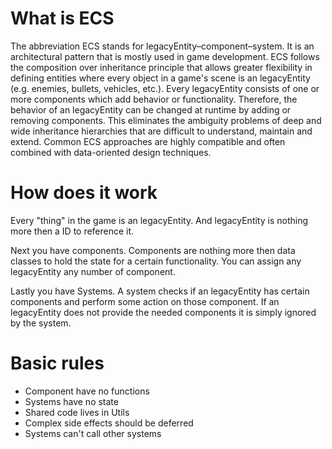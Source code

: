 # What is ECS

The abbreviation ECS stands for legacyEntity–component–system. It is an architectural pattern that is mostly used in game development. ECS follows the composition over inheritance principle that allows greater flexibility in defining entities where every object in a game's scene is an legacyEntity (e.g. enemies, bullets, vehicles, etc.). Every legacyEntity consists of one or more components which add behavior or functionality. Therefore, the behavior of an legacyEntity can be changed at runtime by adding or removing components. This eliminates the ambiguity problems of deep and wide inheritance hierarchies that are difficult to understand, maintain and extend. Common ECS approaches are highly compatible and often combined with data-oriented design techniques.

# How does it work

Every "thing" in the game is an legacyEntity. And legacyEntity is nothing more then a ID to reference it.

Next you have components. Components are nothing more then data classes to hold the state for a certain functionality. You can assign any legacyEntity any number of component.   

Lastly you have Systems. A system checks if an legacyEntity has certain components and perform some action on those component. If an legacyEntity does not provide the needed components it is simply ignored by the system.

# Basic rules

* Component have no functions
* Systems have no state
* Shared code lives in Utils
* Complex side effects should be deferred
* Systems can't call other systems     
